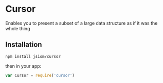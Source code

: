 
# Cursor

Enables you to present a subset of a large data structure as if it was the whole thing

## Installation

`npm install jsiom/cursor`

then in your app:

```js
var Cursor = require('cursor')
```
